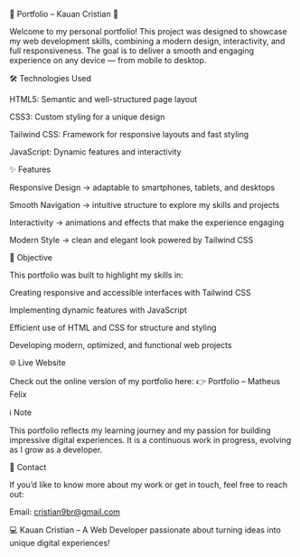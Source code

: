 📂 Portfolio – Kauan Cristian 🚀

Welcome to my personal portfolio! This project was designed to showcase my web development skills, combining a modern design, interactivity, and full responsiveness. The goal is to deliver a smooth and engaging experience on any device — from mobile to desktop.

🛠️ Technologies Used

HTML5: Semantic and well-structured page layout

CSS3: Custom styling for a unique design

Tailwind CSS: Framework for responsive layouts and fast styling

JavaScript: Dynamic features and interactivity

✨ Features

Responsive Design → adaptable to smartphones, tablets, and desktops

Smooth Navigation → intuitive structure to explore my skills and projects

Interactivity → animations and effects that make the experience engaging

Modern Style → clean and elegant look powered by Tailwind CSS

🎯 Objective

This portfolio was built to highlight my skills in:

Creating responsive and accessible interfaces with Tailwind CSS

Implementing dynamic features with JavaScript

Efficient use of HTML and CSS for structure and styling

Developing modern, optimized, and functional web projects

🌐 Live Website

Check out the online version of my portfolio here:
👉 Portfolio – Matheus Felix

ℹ️ Note

This portfolio reflects my learning journey and my passion for building impressive digital experiences. It is a continuous work in progress, evolving as I grow as a developer.

📧 Contact

If you’d like to know more about my work or get in touch, feel free to reach out:

Email: cristian9br@gmail.com

💻 Kauan Cristian – A Web Developer passionate about turning ideas into unique digital experiences!
